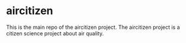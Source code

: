 # aircitizen
This is the main repo of the aircitizen project. The aircitizen project is a citizen science project about air quality.

